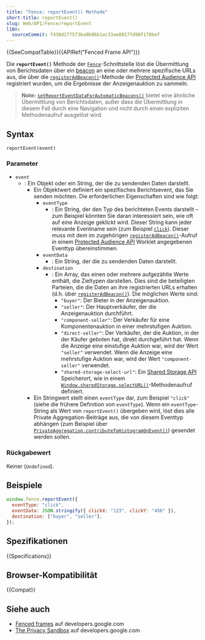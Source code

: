 ```yaml
---
title: "Fence: reportEvent() Methode"
short-title: reportEvent()
slug: Web/API/Fence/reportEvent
l10n:
  sourceCommit: f430d277573ba0b06b1ac33ae8017fd90f170bef
---
```


{{SeeCompatTable}}{{APIRef("Fenced Frame API")}}

Die **`reportEvent()`** Methode der [`Fence`](/de/docs/Web/API/Fence)-Schnittstelle löst die Übermittlung von Berichtsdaten über ein [beacon](/de/docs/Web/API/Beacon_API) an eine oder mehrere spezifische URLs aus, die über die [`registerAdBeacon()`](/de/docs/Web/API/InterestGroupReportingScriptRunnerGlobalScope/registerAdBeacon)-Methode der [Protected Audience API](https://developers.google.com/privacy-sandbox/private-advertising/protected-audience) registriert wurden, um die Ergebnisse der Anzeigenauktion zu sammeln.

> **Note:** [`setReportEventDataForAutomaticBeacons()`](/de/docs/Web/API/Fence/setReportEventDataForAutomaticBeacons) bietet eine ähnliche Übermittlung von Berichtsdaten, außer dass die Übermittlung in diesem Fall durch eine Navigation und nicht durch einen expliziten Methodenaufruf ausgelöst wird.

## Syntax

```js-nolint
reportEvent(event)
```

### Parameter

- `event`
  - : Ein Objekt oder ein String, der die zu sendenden Daten darstellt.
    - Ein Objektwert definiert ein spezifisches Berichtsevent, das Sie senden möchten. Die erforderlichen Eigenschaften sind wie folgt:
      - `eventType`
        - : Ein String, der den Typ des berichteten Events darstellt – zum Beispiel könnten Sie daran interessiert sein, wie oft auf eine Anzeige geklickt wird. Dieser String kann jeder relevante Eventname sein (zum Beispiel [`click`](/de/docs/Web/API/Element/click_event)). Dieser muss mit dem im zugehörigen [`registerAdBeacon()`](/de/docs/Web/API/InterestGroupReportingScriptRunnerGlobalScope/registerAdBeacon)-Aufruf in einem [Protected Audience API](https://developers.google.com/privacy-sandbox/private-advertising/protected-audience) Worklet angegebenen Eventtyp übereinstimmen.
      - `eventData`
        - : Ein String, der die zu sendenden Daten darstellt.
      - `destination`
        - : Ein Array, das einen oder mehrere aufgezählte Werte enthält, die Zieltypen darstellen. Dies sind die beteiligten Parteien, die die Daten an ihre registrierten URLs erhalten (d.h. über [`registerAdBeacon()`](/de/docs/Web/API/InterestGroupReportingScriptRunnerGlobalScope/registerAdBeacon)). Die möglichen Werte sind:
          - `"buyer"`: Der Bieter in der Anzeigenauktion.
          - `"seller"`: Der Hauptverkäufer, der die Anzeigenauktion durchführt.
          - `"component-seller"`: Der Verkäufer für eine Komponentenauktion in einer mehrstufigen Auktion.
          - `"direct-seller"`: Der Verkäufer, der die Auktion, in der der Käufer geboten hat, direkt durchgeführt hat. Wenn die Anzeige eine einstufige Auktion war, wird der Wert `"seller"` verwendet. Wenn die Anzeige eine mehrstufige Auktion war, wird der Wert `"component-seller"` verwendet.
          - `"shared-storage-select-url"`: Ein [Shared Storage API](https://developers.google.com/privacy-sandbox/private-advertising/shared-storage) Speicherort, wie in einem [`Window.sharedStorage.selectURL()`](/de/docs/Web/API/WindowSharedStorage/selectURL)-Methodenaufruf definiert.
    - Ein Stringwert stellt einen `eventType` dar, zum Beispiel `"click"` (siehe die frühere Definition von `eventType`). Wenn ein `eventType`-String als Wert von `reportEvent()` übergeben wird, löst dies alle Private Aggregation-Beiträge aus, die von diesem Eventtyp abhängen (zum Beispiel über [`PrivateAggregation.contributeToHistogramOnEvent()`](/de/docs/Web/API/PrivateAggregation/contributeToHistogramOnEvent)) gesendet werden sollen.

### Rückgabewert

Keiner (`Undefined`).

## Beispiele

```js
window.fence.reportEvent({
  eventType: "click",
  eventData: JSON.stringify({ clickX: "123", clickY: "456" }),
  destination: ["buyer", "seller"],
});
```

## Spezifikationen

{{Specifications}}

## Browser-Kompatibilität

{{Compat}}

## Siehe auch

- [Fenced frames](https://developers.google.com/privacy-sandbox/private-advertising/fenced-frame) auf developers.google.com
- [The Privacy Sandbox](https://developers.google.com/privacy-sandbox) auf developers.google.com

